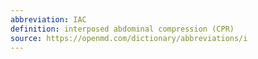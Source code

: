 ```yaml
---
abbreviation: IAC
definition: interposed abdominal compression (CPR)
source: https://openmd.com/dictionary/abbreviations/i
---
```

